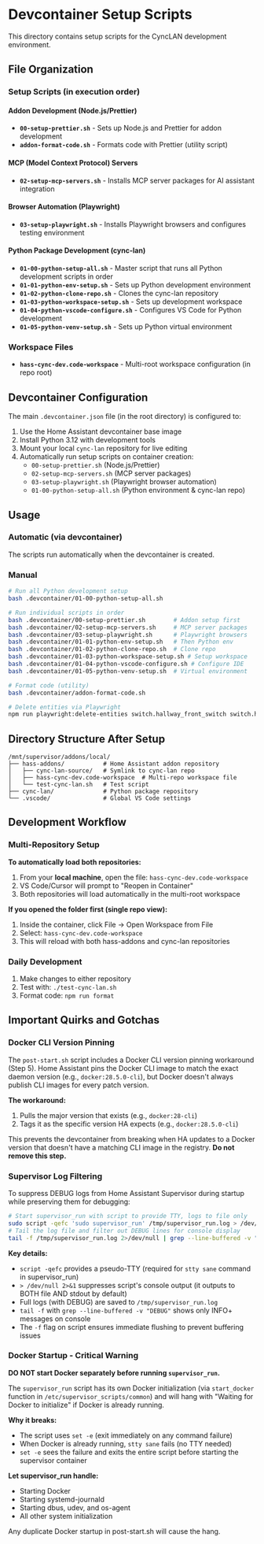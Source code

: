 # Devcontainer Setup Scripts

This directory contains setup scripts for the CyncLAN development environment.

## File Organization

### Setup Scripts (in execution order)

#### Addon Development (Node.js/Prettier)
- **`00-setup-prettier.sh`** - Sets up Node.js and Prettier for addon development
- **`addon-format-code.sh`** - Formats code with Prettier (utility script)

#### MCP (Model Context Protocol) Servers
- **`02-setup-mcp-servers.sh`** - Installs MCP server packages for AI assistant integration

#### Browser Automation (Playwright)
- **`03-setup-playwright.sh`** - Installs Playwright browsers and configures testing environment

#### Python Package Development (cync-lan)
- **`01-00-python-setup-all.sh`** - Master script that runs all Python development scripts in order
- **`01-01-python-env-setup.sh`** - Sets up Python development environment
- **`01-02-python-clone-repo.sh`** - Clones the cync-lan repository
- **`01-03-python-workspace-setup.sh`** - Sets up development workspace
- **`01-04-python-vscode-configure.sh`** - Configures VS Code for Python development
- **`01-05-python-venv-setup.sh`** - Sets up Python virtual environment

### Workspace Files
- **`hass-cync-dev.code-workspace`** - Multi-root workspace configuration (in repo root)

## Devcontainer Configuration

The main `.devcontainer.json` file (in the root directory) is configured to:
1. Use the Home Assistant devcontainer base image
2. Install Python 3.12 with development tools
3. Mount your local `cync-lan` repository for live editing
4. Automatically run setup scripts on container creation:
   - `00-setup-prettier.sh` (Node.js/Prettier)
   - `02-setup-mcp-servers.sh` (MCP server packages)
   - `03-setup-playwright.sh` (Playwright browser automation)
   - `01-00-python-setup-all.sh` (Python environment & cync-lan repo)

## Usage

### Automatic (via devcontainer)
The scripts run automatically when the devcontainer is created.

### Manual
```bash
# Run all Python development setup
bash .devcontainer/01-00-python-setup-all.sh

# Run individual scripts in order
bash .devcontainer/00-setup-prettier.sh        # Addon setup first
bash .devcontainer/02-setup-mcp-servers.sh     # MCP server packages
bash .devcontainer/03-setup-playwright.sh      # Playwright browsers
bash .devcontainer/01-01-python-env-setup.sh   # Then Python env
bash .devcontainer/01-02-python-clone-repo.sh  # Clone repo
bash .devcontainer/01-03-python-workspace-setup.sh # Setup workspace
bash .devcontainer/01-04-python-vscode-configure.sh # Configure IDE
bash .devcontainer/01-05-python-venv-setup.sh  # Virtual environment

# Format code (utility)
bash .devcontainer/addon-format-code.sh

# Delete entities via Playwright
npm run playwright:delete-entities switch.hallway_front_switch switch.hallway_counter_switch
```

## Directory Structure After Setup

```
/mnt/supervisor/addons/local/
├── hass-addons/           # Home Assistant addon repository
│   ├── cync-lan-source/   # Symlink to cync-lan repo
│   ├── hass-cync-dev.code-workspace  # Multi-repo workspace file
│   └── test-cync-lan.sh   # Test script
├── cync-lan/              # Python package repository
└── .vscode/               # Global VS Code settings
```

## Development Workflow

### Multi-Repository Setup

**To automatically load both repositories:**
1. From your **local machine**, open the file: `hass-cync-dev.code-workspace`
2. VS Code/Cursor will prompt to "Reopen in Container"
3. Both repositories will load automatically in the multi-root workspace

**If you opened the folder first (single repo view):**
1. Inside the container, click File → Open Workspace from File
2. Select: `hass-cync-dev.code-workspace`
3. This will reload with both hass-addons and cync-lan repositories

### Daily Development
1. Make changes to either repository
2. Test with: `./test-cync-lan.sh`
3. Format code: `npm run format`

## Important Quirks and Gotchas

### Docker CLI Version Pinning

The `post-start.sh` script includes a Docker CLI version pinning workaround (Step 5). Home Assistant pins the Docker CLI image to match the exact daemon version (e.g., `docker:28.5.0-cli`), but Docker doesn't always publish CLI images for every patch version.

**The workaround:**
1. Pulls the major version that exists (e.g., `docker:28-cli`)
2. Tags it as the specific version HA expects (e.g., `docker:28.5.0-cli`)

This prevents the devcontainer from breaking when HA updates to a Docker version that doesn't have a matching CLI image in the registry. **Do not remove this step.**

### Supervisor Log Filtering

To suppress DEBUG logs from Home Assistant Supervisor during startup while preserving them for debugging:

```bash
# Start supervisor_run with script to provide TTY, logs to file only
sudo script -qefc 'sudo supervisor_run' /tmp/supervisor_run.log > /dev/null 2>&1 &
# Tail the log file and filter out DEBUG lines for console display
tail -f /tmp/supervisor_run.log 2>/dev/null | grep --line-buffered -v "DEBUG" &
```

**Key details:**
- `script -qefc` provides a pseudo-TTY (required for `stty sane` command in supervisor_run)
- `> /dev/null 2>&1` suppresses script's console output (it outputs to BOTH file AND stdout by default)
- Full logs (with DEBUG) are saved to `/tmp/supervisor_run.log`
- `tail -f` with `grep --line-buffered -v "DEBUG"` shows only INFO+ messages on console
- The `-f` flag on script ensures immediate flushing to prevent buffering issues

### Docker Startup - Critical Warning

**DO NOT start Docker separately before running `supervisor_run`.**

The `supervisor_run` script has its own Docker initialization (via `start_docker` function in `/etc/supervisor_scripts/common`) and will hang with "Waiting for Docker to initialize" if Docker is already running.

**Why it breaks:**
- The script uses `set -e` (exit immediately on any command failure)
- When Docker is already running, `stty sane` fails (no TTY needed)
- `set -e` sees the failure and exits the entire script before starting the supervisor container

**Let supervisor_run handle:**
- Starting Docker
- Starting systemd-journald
- Starting dbus, udev, and os-agent
- All other system initialization

Any duplicate Docker startup in post-start.sh will cause the hang.

